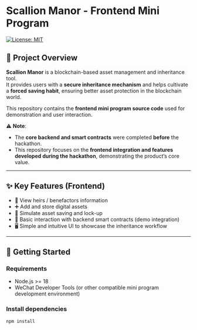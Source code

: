 # Scallion Manor - Frontend Mini Program

[![License: MIT](https://img.shields.io/badge/License-MIT-green.svg)](LICENSE)

## 📖 Project Overview

**Scallion Manor** is a blockchain-based asset management and inheritance tool.  
It provides users with a **secure inheritance mechanism** and helps cultivate a **forced saving habit**, ensuring better asset protection in the blockchain world.

This repository contains the **frontend mini program source code** used for demonstration and user interaction.

⚠️ **Note**:
- The **core backend and smart contracts** were completed **before** the hackathon.
- This repository focuses on the **frontend integration and features developed during the hackathon**, demonstrating the product’s core value.

---

## ✨ Key Features (Frontend)

- 📂 View heirs / benefactors information
- ➕ Add and store digital assets
- 🏦 Simulate asset saving and lock-up
- 🔐 Basic interaction with backend smart contracts (demo integration)
- 🖥️ Simple and intuitive UI to showcase the inheritance workflow

---

## 🚀 Getting Started

### Requirements
- Node.js >= 18
- WeChat Developer Tools (or other compatible mini program development environment)

### Install dependencies
```bash
npm install
